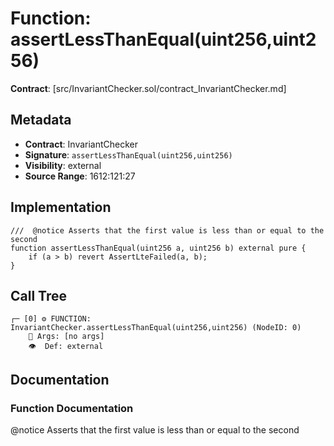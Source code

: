 # Function: assertLessThanEqual(uint256,uint256)

**Contract**: [src/InvariantChecker.sol/contract_InvariantChecker.md]

## Metadata

- **Contract**: InvariantChecker
- **Signature**: `assertLessThanEqual(uint256,uint256)`
- **Visibility**: external
- **Source Range**: 1612:121:27

## Implementation

```solidity
///  @notice Asserts that the first value is less than or equal to the second
function assertLessThanEqual(uint256 a, uint256 b) external pure {
    if (a > b) revert AssertLteFailed(a, b);
}
```

## Call Tree

```
┌─ [0] ⚙️ FUNCTION: InvariantChecker.assertLessThanEqual(uint256,uint256) (NodeID: 0)
    💬 Args: [no args]
    👁️  Def: external
```

## Documentation

### Function Documentation

 @notice Asserts that the first value is less than or equal to the second
